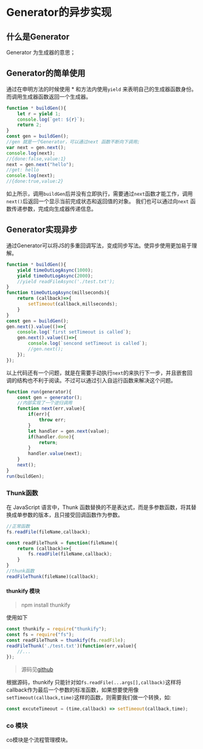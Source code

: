 
# Generator的异步实现


## 什么是Generator

Generator 为生成器的意思；


## Generator的简单使用

通过在申明方法的时候使用 * 和方法内使用`yield` 来表明自己的生成器函数身份。而调用生成器函数返回一个生成器。

```js
function * buildGen(){
    let r = yield 1;
    console.log(`get: ${r}`);
    return 2;
}
const gen = buildGen(); 
//gen 就是一个Generator，可以通过next 函数不断向下调用;
var next = gen.next();
console.log(next);
//{done:false,value:1}
next = gen.next("hello");
//get: hello
console.log(next);
//{done:true,value:2}

```

如上所示，调用`buildGen`后并没有立即执行，需要通过`next`函数才能工作，调用`next()`后返回一个显示当前完成状态和返回值的对象。
我们也可以通过向`next` 函数传递参数，完成向生成器传递信息。

## Generator实现异步

通过Generator可以将JS的多重回调写法，变成同步写法。使异步使用更加易于理解。

```js
function * buildGen(){
    yield timeOutLogAsync(1000);
    yield timeOutLogAsync(2000);
    //yield readFileAsync('./test.txt');
}
function timeOutLogAsync(millseconds){
    return (callback)=>{
        setTimeout(callback,millseconds);
    }
}
const gen = buildGen();
gen.next().value(()=>{
    console.log(`first setTimeout is called`);
    gen.next().value(()=>{
        console.log(`sencond setTimeout is called`);
        //gen.next();
    });
});

```

以上代码还有一个问题，就是在需要手动执行`next`的来执行下一步，并且嵌套回调的结构也不利于阅读。不过可以通过引入自运行函数来解决这个问题。

```js
function run(generator){
    const gen = generator();
    //内部实现了一个逆归调用
    function next(err,value){
        if(err){
            throw err;
        }
        let handler = gen.next(value);
        if(handler.done){
            return;
        }
        handler.value(next);
    }
    next();
}
run(buildGen);

```

### Thunk函数

在 JavaScript 语言中，Thunk 函数替换的不是表达式，而是多参数函数，将其替换成单参数的版本，且只接受回调函数作为参数。

```js
//正常函数
fs.readFile(fileName,callback);

const readFileThunk = function(fileName){
    return (callback)=>{
        fs.readFile(fileName,callback);
    }
}
//thunk函数
readFileThunk(fileName)(callback);

```

#### thunkify 模块

> npm install thunkify

使用如下

```js
const thunkify = require("thunkify");
const fs = require("fs");
const readFileThunk = thunkify(fs.readFile);
readFileThunk('./test.txt')(function(err,value){
    //...
});

```
> 源码见[github](https://github.com/tj/node-thunkify)

根据源码，thunkify 只能针对如`fs.readFile(...args[],callback)`这样将callback作为最后一个参数的标准函数，如果想要使用像`setTimeout(callback,time)`这样的函数，则需要我们做一个转换，如:

```js
const excuteTimeout = (time,callback) => setTimeout(callback,time);


```

### co 模块

co模块是个流程管理模块。
